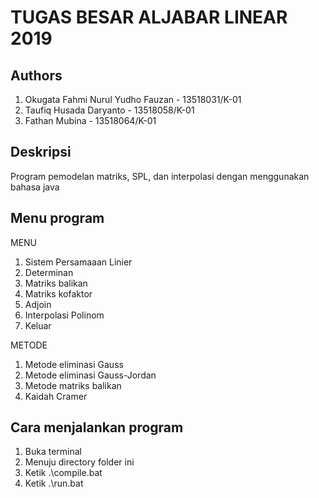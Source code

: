 # TUGAS BESAR ALJABAR LINEAR 2019

## Authors
1. Okugata Fahmi Nurul Yudho Fauzan - 13518031/K-01 
2. Taufiq Husada Daryanto - 13518058/K-01 
3. Fathan Mubina - 13518064/K-01

## Deskripsi
Program pemodelan matriks, SPL, dan interpolasi dengan menggunakan bahasa java

## Menu program
MENU
1. Sistem Persamaaan Linier
2. Determinan
3. Matriks balikan
4. Matriks kofaktor
5. Adjoin
6. Interpolasi Polinom
7. Keluar

METODE
1. Metode eliminasi Gauss
2. Metode eliminasi Gauss-Jordan
3. Metode matriks balikan
4. Kaidah Cramer

## Cara menjalankan program
1. Buka terminal
2. Menuju directory folder ini
3. Ketik .\compile.bat
4. Ketik .\run.bat
